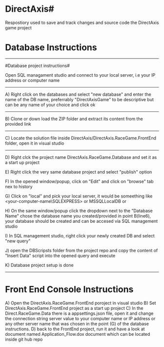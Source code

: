 # DirectAxis#

Respostiory used to save and track changes and source code the DirectAxis game project

# Database Instructions #
-----------------------------------------------------------------
#Database project instructions#

 Open SQL managament studio and connect to your local server, i.e your IP address or computer name
 
 -----------------------------------------------------------------
 A) Right click on the databases and select  "new database" and enter the name of the DB name, preferrably "DirectAxisGame" to be descriptive but can be any name of your choice    and  click ok 
 
 -----------------------------------------------------------------
B) Clone or down load the ZIP folder and extract its content from the provided link
 
 -------------------------------------------------------------
C) Locate the solution file inside DirectAxis/DirectAxis.RaceGame.FrontEnd folder, open it in visual studio

-----------------------------------------------------------------
D) Right clck the project name DirectAxis.RaceGame.Database and set it as a start up project

E) Right click the  very same database project and select "publish" option

F) In the opened window/popup, click on "Edit" and click on "browse" tab nex to history

G) Click on "local" and pick your local server, it would be someething like <your-computer-name\SQLEXPRESS> or MSSQLLocalDB or <just your-computer-name>
 
H) On the same window/popup click the dropdown next to the "Database Name" chose the database name you created/provided in point B(line6), your database should be created and can be accesed via SQL management studio

I) In SQL management studio, right click your newly created DB and select "new query"

J) open the DBScripsts folder from the project repo and copy the content of "Insert Data" script into the opened query and execute

K) Database project setup is done

--------------------------------------------------------------------------------------------------------------------------------------------

# Front End Console Instructions

A) Open the DirectAxis.RaceGame.FrontEnd poroject in visual studio
B) Set DirectAxis.RaceGame.FrontEnd project as a start up project
C) In the Direct.RaceGame.Data there is a appsettings.json file, open it and change the connection string server value to your computer name or IP address or any other server name that was chosen in the point (G) of the database instructions.
D) back to the FrontEnd project, run it and have a look at document named Application_Flow.dox document which can be located inside git hub repo
